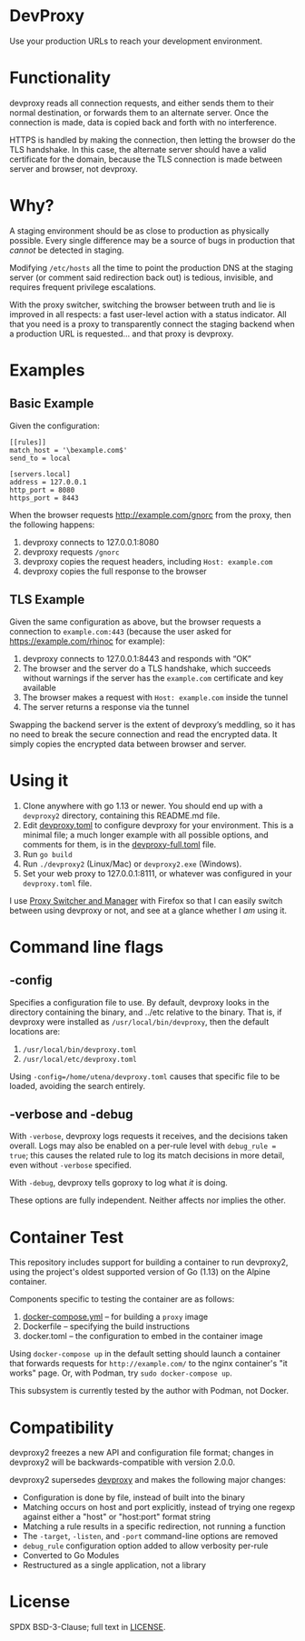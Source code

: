 # DevProxy

Use your production URLs to reach your development environment.


# Functionality

devproxy reads all connection requests, and either sends them to their normal
destination, or forwards them to an alternate server. Once the connection is
made, data is copied back and forth with no interference.

HTTPS is handled by making the connection, then letting the browser do the TLS
handshake. In this case, the alternate server should have a valid certificate
for the domain, because the TLS connection is made between server and browser,
not devproxy.


# Why?

A staging environment should be as close to production as physically possible.
Every single difference may be a source of bugs in production that *cannot* be
detected in staging.

Modifying `/etc/hosts` all the time to point the production DNS at the staging
server (or comment said redirection back out) is tedious, invisible, and
requires frequent privilege escalations.

With the proxy switcher, switching the browser between truth and lie is improved
in all respects: a fast user-level action with a status indicator.  All that you
need is a proxy to transparently connect the staging backend when a production
URL is requested… and that proxy is devproxy.


# Examples

## Basic Example

Given the configuration:

    [[rules]]
    match_host = '\bexample.com$'
    send_to = local

    [servers.local]
    address = 127.0.0.1
    http_port = 8080
    https_port = 8443

When the browser requests http://example.com/gnorc from the proxy, then the
following happens:

1. devproxy connects to 127.0.0.1:8080
2. devproxy requests `/gnorc`
3. devproxy copies the request headers, including `Host: example.com`
4. devproxy copies the full response to the browser

## TLS Example

Given the same configuration as above, but the browser requests a connection
to `example.com:443` (because the user asked for https://example.com/rhinoc
for example):

1. devproxy connects to 127.0.0.1:8443 and responds with “OK”
2. The browser and the server do a TLS handshake, which succeeds without
   warnings if the server has the `example.com` certificate and key available
3. The browser makes a request with `Host: example.com` inside the tunnel
4. The server returns a response via the tunnel

Swapping the backend server is the extent of devproxy’s meddling, so it has no
need to break the secure connection and read the encrypted data. It simply
copies the encrypted data between browser and server.


# Using it

1. Clone anywhere with go 1.13 or newer.  You should end up with a
	`devproxy2` directory, containing this README.md file.
2. Edit [devproxy.toml](./devproxy.toml) to configure devproxy for your
    environment. This is a minimal file; a much longer example with all possible
    options, and comments for them, is in the
    [devproxy-full.toml](./devproxy-full.toml) file.
3. Run `go build`
4. Run `./devproxy2` (Linux/Mac) or `devproxy2.exe` (Windows).
5. Set your web proxy to 127.0.0.1:8111, or whatever was configured in your
    `devproxy.toml` file.

I use [Proxy Switcher and Manager](https://addons.mozilla.org/en-US/firefox/addon/proxy-switcher-and-manager/)
with Firefox so that I can easily switch between using devproxy or not, and
see at a glance whether I _am_ using it.


# Command line flags

## -config

Specifies a configuration file to use. By default, devproxy looks in the
directory containing the binary, and ../etc relative to the binary. That is, if
devproxy were installed as `/usr/local/bin/devproxy`, then the default locations
are:

1. `/usr/local/bin/devproxy.toml`
2. `/usr/local/etc/devproxy.toml`

Using `-config=/home/utena/devproxy.toml` causes that specific file to be
loaded, avoiding the search entirely.

## -verbose and -debug

With `-verbose`, devproxy logs requests it receives, and the decisions taken
overall.  Logs may also be enabled on a per-rule level with `debug_rule = true`;
this causes the related rule to log its match decisions in more detail, even
without `-verbose` specified.

With `-debug`, devproxy tells goproxy to log what _it_ is doing.

These options are fully independent.  Neither affects nor implies the other.


# Container Test

This repository includes support for building a container to run devproxy2,
using the project's oldest supported version of Go (1.13) on the Alpine
container.

Components specific to testing the container are as follows:

1. [docker-compose.yml](./docker-compose.yml) – for building a `proxy` image
2. Dockerfile – specifying the build instructions
3. docker.toml – the configuration to embed in the container image

Using `docker-compose up` in the default setting should launch a container that
forwards requests for `http://example.com/` to the nginx container's "it works"
page.  Or, with Podman, try `sudo docker-compose up`.

This subsystem is currently tested by the author with Podman, not Docker.


# Compatibility

devproxy2 freezes a new API and configuration file format; changes in devproxy2
will be backwards-compatible with version 2.0.0.

devproxy2 supersedes [devproxy](https://github.com/sapphirecat/devproxy) and
makes the following major changes:

- Configuration is done by file, instead of built into the binary
- Matching occurs on host and port explicitly, instead of trying one regexp
    against either a "host" or "host:port" format string
- Matching a rule results in a specific redirection, not running a function
- The `-target`, `-listen`, and `-port` command-line options are removed
- `debug_rule` configuration option added to allow verbosity per-rule
- Converted to Go Modules
- Restructured as a single application, not a library


# License

SPDX BSD-3-Clause; full text in [LICENSE](./LICENSE).
